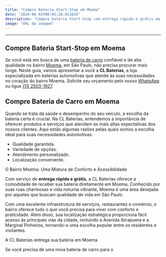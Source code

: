 ```yaml
---
title: "Compre Bateria Start-Stop em Moema"
date: "2024-06-03T00:05:20.013826"
description: "Compre bateria Start-Stop com entrega rápida e grátis em Moema. CL Baterias!"
image: "URL da imagem"
---
```

---

## **Compre Bateria Start-Stop em Moema**

Se você está em busca de uma [bateria de carro](https://www.clbaterias.com.br/bateria-de-carro) confiável e de alta qualidade no bairro <a href="https://www.google.com/maps/place/Moema,+S%C3%A3o+Paulo+-+SP/data=!4m2!3m1!1s0x94ce59f655b1e0d3:0xbc63e69a7b9bd163?sa=X&amp;ved=1t:242&amp;ictx=111" target="_blank" rel="noopener">Moema</a>, em São Paulo, não precisa procurar mais longe. Neste guia, vamos apresentar a você a **CL Baterias**, a loja especializada em baterias automotivas que atende às suas necessidades no coração do bairro Moema. Solicite seu orçamento pelo nosso [WhatsApp](https://api.whatsapp.com/send?phone=5511934986472) ou ligue [(11) 2503-1927](tel:+551125031927).

## Compre Bateria de Carro em Moema

Quando se trata da saúde e desempenho do seu veículo, a escolha da bateria certa é crucial. Na CL Baterias, entendemos a importância de oferecer produtos e serviços que atendam às mais altas expectativas dos nossos clientes. Aqui estão algumas razões pelas quais somos a escolha ideal para suas necessidades automotivas:

* Qualidade garantida.
* Variedade de opções.
* Atendimento personalizado.
* Localização conveniente.

O Bairro Moema: Uma Mistura de Conforto e Acessibilidade

Com serviço de **entrega rápida e grátis**, a CL Baterias oferece a comodidade de receber sua bateria diretamente em Moema. Conhecido por suas ruas charmosas e vida noturna vibrante, Moema é uma área desejada por aqueles que buscam qualidade de vida em São Paulo.

Com uma excelente infraestrutura de serviços, restaurantes e comércio, o bairro oferece tudo o que você precisa para viver com conforto e praticidade. Além disso, sua localização estratégica proporciona fácil acesso às principais vias da cidade, incluindo a Avenida Ibirapuera e a Marginal Pinheiros, tornando-o uma escolha popular entre os residentes e visitantes.

A CL Baterias entrega sua bateria em Moema

Se você precisa de uma nova bateria de carro para o
